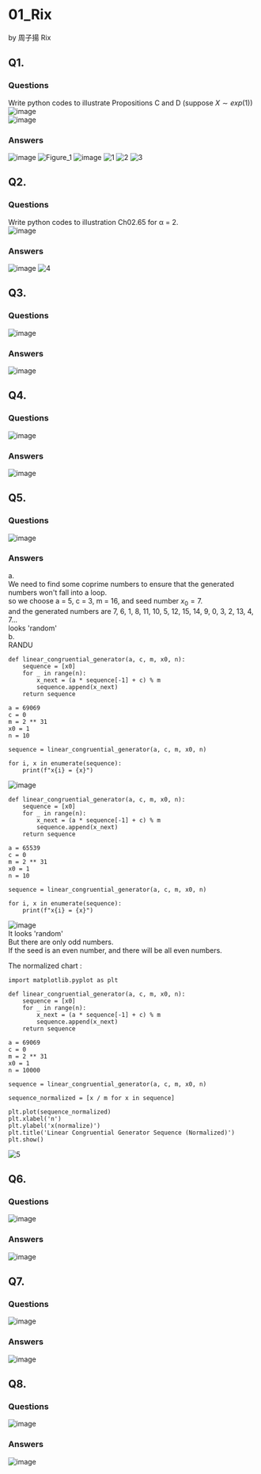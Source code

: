 # 01_Rix

by 周子揚 Rix

## Q1. 

### Questions 

Write python codes to illustrate Propositions C and D (suppose $X\sim exp(1)$)  
![image](https://github.com/user-attachments/assets/440f0b19-087a-45b3-bf30-691e555c702b)  
![image](https://github.com/user-attachments/assets/d240d996-dfe8-4d20-ab16-ee3740f9ea93)

### Answers

![image](https://github.com/user-attachments/assets/f66a033b-dc03-4f0f-ad3a-3a792ced9c49)
![Figure_1](https://github.com/user-attachments/assets/67e9cafc-812d-41d1-952d-b5fbb1423511)
![image](https://github.com/user-attachments/assets/de146f54-2a45-4c0b-b86d-9c506b4ac9ce)
![1](https://github.com/user-attachments/assets/c31e8827-1f09-4553-ad11-6037514ebd6c)
![2](https://github.com/user-attachments/assets/2aa22dd8-e407-4cfa-8c71-875f78b6ec91)
![3](https://github.com/user-attachments/assets/1575a3b4-1ccf-474b-ac2b-d6386e681733)

## Q2. 

### Questions 

Write python codes to illustration Ch02.65 for α = 2.  
![image](https://github.com/user-attachments/assets/be8180d5-c5d3-434e-a10e-0efbd4742f79)

### Answers

![image](https://github.com/user-attachments/assets/4232ae70-5280-4daa-b409-2da68e0cbfde)
![4](https://github.com/user-attachments/assets/ae534b72-6fbd-4b22-895b-b54b3ad41136)

## Q3. 

### Questions 

![image](https://github.com/user-attachments/assets/b5e632ab-3048-4c58-aeaa-2e314b5d143d)

### Answers

![image](https://github.com/user-attachments/assets/f4fcc95e-2384-41b3-a2d6-e1fb7713971f)

## Q4. 

### Questions 

![image](https://github.com/user-attachments/assets/e29f142f-200a-4222-9451-29dcc4cd04de)

### Answers

![image](https://github.com/user-attachments/assets/6651b348-a17d-4e38-95b2-270c240afc59)

## Q5. 

### Questions 

![image](https://github.com/user-attachments/assets/ff45c0f7-5594-43c3-a4f1-aa21149cf166)

### Answers

a.  
We need to find some coprime numbers to ensure that the generated numbers won't fall into a loop.  
so we choose a = 5, c = 3, m = 16, and seed number $x_0 = 7$.  
and the generated numbers are 7, 6, 1, 8, 11, 10, 5, 12, 15, 14, 9, 0, 3, 2, 13, 4, 7...  
looks 'random'  
b.  
RANDU  
```
def linear_congruential_generator(a, c, m, x0, n):
    sequence = [x0]
    for _ in range(n):
        x_next = (a * sequence[-1] + c) % m
        sequence.append(x_next)
    return sequence

a = 69069
c = 0
m = 2 ** 31
x0 = 1
n = 10

sequence = linear_congruential_generator(a, c, m, x0, n)

for i, x in enumerate(sequence):
    print(f"x{i} = {x}")
```
![image](https://github.com/user-attachments/assets/e3907781-91ab-4297-83e3-2d1d61b2d3b6)
```
def linear_congruential_generator(a, c, m, x0, n):
    sequence = [x0]
    for _ in range(n):
        x_next = (a * sequence[-1] + c) % m
        sequence.append(x_next)
    return sequence

a = 65539
c = 0
m = 2 ** 31
x0 = 1
n = 10

sequence = linear_congruential_generator(a, c, m, x0, n)

for i, x in enumerate(sequence):
    print(f"x{i} = {x}")
```
![image](https://github.com/user-attachments/assets/07810a6c-5272-469e-bac7-d371efb2ed26)  
It looks 'random'  
But there are only odd numbers.  
If the seed is an even number, and there will be all even numbers.  

The normalized chart :  
```
import matplotlib.pyplot as plt

def linear_congruential_generator(a, c, m, x0, n):
    sequence = [x0]
    for _ in range(n):
        x_next = (a * sequence[-1] + c) % m
        sequence.append(x_next)
    return sequence

a = 69069
c = 0
m = 2 ** 31
x0 = 1
n = 10000

sequence = linear_congruential_generator(a, c, m, x0, n)

sequence_normalized = [x / m for x in sequence]

plt.plot(sequence_normalized)
plt.xlabel('n')
plt.ylabel('x(normalize)')
plt.title('Linear Congruential Generator Sequence (Normalized)')
plt.show()
```
![5](https://github.com/user-attachments/assets/3599a9d9-3144-439c-a70f-086b9d01db59) 

## Q6. 

### Questions 

![image](https://github.com/user-attachments/assets/e00e2cca-6f75-4f4b-a6cd-65324c1975a7)

### Answers

![image](https://github.com/user-attachments/assets/ad358e4b-9b60-4afe-9ffb-7a55c5f041d0)


## Q7. 

### Questions 

![image](https://github.com/user-attachments/assets/e83745ed-a711-42c0-a065-1cc0e58f720e)

### Answers

![image](https://github.com/user-attachments/assets/8527414d-bdb4-4a3a-bfe0-e381918d2858)

## Q8. 

### Questions 

![image](https://github.com/user-attachments/assets/c12aa6f1-ffd9-4b53-919d-0ee1aee17325)

### Answers

![image](https://github.com/user-attachments/assets/fcf5fa5e-c57c-456d-9c5f-5c3faf586ca9)
